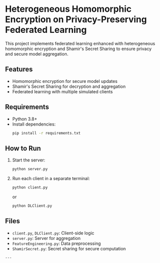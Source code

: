 # Heterogeneous Homomorphic Encryption on Privacy-Preserving Federated Learning

This project implements federated learning enhanced with heterogeneous homomorphic encryption and Shamir's Secret Sharing to ensure privacy and secure model aggregation.

## Features

- Homomorphic encryption for secure model updates
- Shamir's Secret Sharing for decryption and aggregation
- Federated learning with multiple simulated clients

## Requirements

- Python 3.8+
- Install dependencies:
  ```bash
  pip install -r requirements.txt
  ```

## How to Run

1. Start the server:
   ```bash
   python server.py
   ```

2. Run each client in a separate terminal:
   ```bash
   python client.py
   ```
   or
   ```bash
   python DLClient.py
   ```

## Files

- `client.py`, `DLClient.py`: Client-side logic
- `server.py`: Server for aggregation
- `FeatureEngineering.py`: Data preprocessing
- `ShamirSecret.py`: Secret sharing for secure computation
```
---


